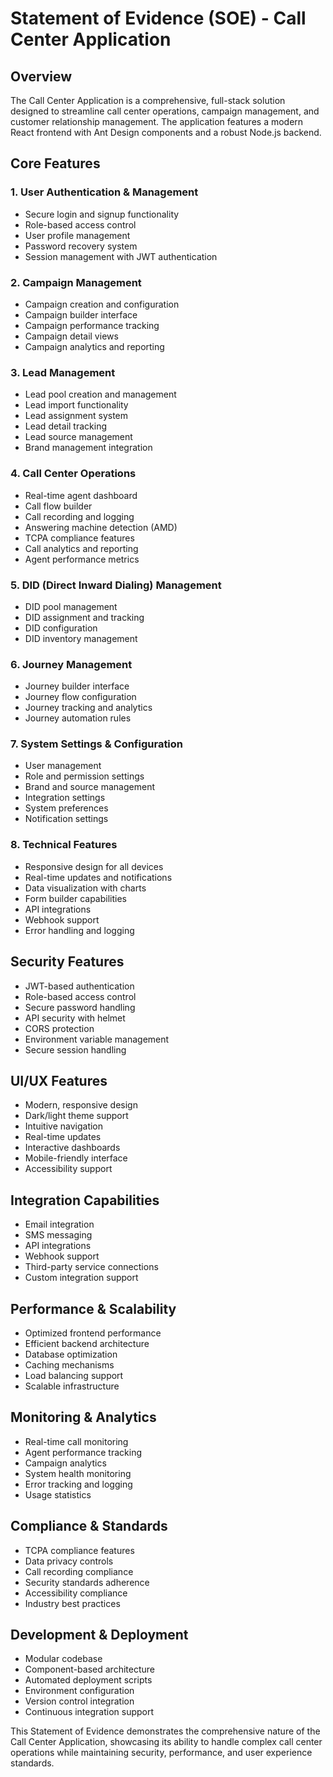 # Statement of Evidence (SOE) - Call Center Application

## Overview
The Call Center Application is a comprehensive, full-stack solution designed to streamline call center operations, campaign management, and customer relationship management. The application features a modern React frontend with Ant Design components and a robust Node.js backend.

## Core Features

### 1. User Authentication & Management
- Secure login and signup functionality
- Role-based access control
- User profile management
- Password recovery system
- Session management with JWT authentication

### 2. Campaign Management
- Campaign creation and configuration
- Campaign builder interface
- Campaign performance tracking
- Campaign detail views
- Campaign analytics and reporting

### 3. Lead Management
- Lead pool creation and management
- Lead import functionality
- Lead assignment system
- Lead detail tracking
- Lead source management
- Brand management integration

### 4. Call Center Operations
- Real-time agent dashboard
- Call flow builder
- Call recording and logging
- Answering machine detection (AMD)
- TCPA compliance features
- Call analytics and reporting
- Agent performance metrics

### 5. DID (Direct Inward Dialing) Management
- DID pool management
- DID assignment and tracking
- DID configuration
- DID inventory management

### 6. Journey Management
- Journey builder interface
- Journey flow configuration
- Journey tracking and analytics
- Journey automation rules

### 7. System Settings & Configuration
- User management
- Role and permission settings
- Brand and source management
- Integration settings
- System preferences
- Notification settings

### 8. Technical Features
- Responsive design for all devices
- Real-time updates and notifications
- Data visualization with charts
- Form builder capabilities
- API integrations
- Webhook support
- Error handling and logging

## Security Features
- JWT-based authentication
- Role-based access control
- Secure password handling
- API security with helmet
- CORS protection
- Environment variable management
- Secure session handling

## UI/UX Features
- Modern, responsive design
- Dark/light theme support
- Intuitive navigation
- Real-time updates
- Interactive dashboards
- Mobile-friendly interface
- Accessibility support

## Integration Capabilities
- Email integration
- SMS messaging
- API integrations
- Webhook support
- Third-party service connections
- Custom integration support

## Performance & Scalability
- Optimized frontend performance
- Efficient backend architecture
- Database optimization
- Caching mechanisms
- Load balancing support
- Scalable infrastructure

## Monitoring & Analytics
- Real-time call monitoring
- Agent performance tracking
- Campaign analytics
- System health monitoring
- Error tracking and logging
- Usage statistics

## Compliance & Standards
- TCPA compliance features
- Data privacy controls
- Call recording compliance
- Security standards adherence
- Accessibility compliance
- Industry best practices

## Development & Deployment
- Modular codebase
- Component-based architecture
- Automated deployment scripts
- Environment configuration
- Version control integration
- Continuous integration support

This Statement of Evidence demonstrates the comprehensive nature of the Call Center Application, showcasing its ability to handle complex call center operations while maintaining security, performance, and user experience standards. 